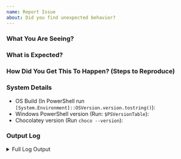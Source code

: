 ```yaml
---
name: Report Issue
about: Did you find unexpected behavior?
---
```


<!--
Ensure you have read over [Submitting Issues](https://github.com/chocolatey/.github/blob/main/SUBMITTING_ISSUES.md)

Please check to see if your issue already exists with a quick search of the issues. Start with one relevant term and then add if you get too many results.

NOTE: Keep in mind we have a [Code Of Conduct](https://github.com/chocolatey/.github/blob/main/CODE_OF_CONDUCT.md) that we expect folks to observe when they are looking for support in the Chocolatey community.

Name your issue appropriately: give it a sentence that reads well enough for anyone seeing this in the release notes to what it is.

When writing out the issue details please ensure you are writing it as if you were explaining it to somebody else.
Even if you will be working on and resolving the issue yourself. This helps others to understand the reasons for the
pull request and for it to be searchable in future.
-->

### What You Are Seeing?

### What is Expected?

### How Did You Get This To Happen? (Steps to Reproduce)

### System Details

* OS Build (In PowerShell run `[System.Environment]::OSVersion.version.tostring()`):
* Windows PowerShell version (Run: `$PSVersionTable`):
* Chocolatey version (Run `choco --version`):

### Output Log
<!--
When including the log information, please ensure you have run the command with --debug --verbose. It provides important information for determining an issue

- Make sure there is no sensitive data shared.
- We need ALL output, not just what you may believe is relevant.
- We need ALL OUTPUT (including the configuration information), see https://gist.github.com/ferventcoder/b1300b91c167c8ac8205#file-error-txt-L1-L41 for what we need.
- If it is hard to reproduce with debug/verbose, the log file already logs with those parameters, just grab the relevant section from the log file (in the logs directory of your Chocolatey install).
-->


<details>
<summary>Full Log Output</summary>

<p>

~~~sh
IF YOUR LOG CONTENT IS SHORT, PLACE IT HERE - WE NEED _ALL_ DETAILED OUTPUT BASED ON THE ABOVE TO BE ABLE TO PROVIDE SUPPORT (YOU WILL FIND THAT IN THE $env:ChocolateyInstall\logs\chocolatey.log between the `=====`)
IF YOUR LOG CONTENT IS LONG, PLEASE LINK TO A GIST (see https://docs.github.com/en/github/writing-on-github/editing-and-sharing-content-with-gists/creating-gists)
~~~

</p>

</details>
